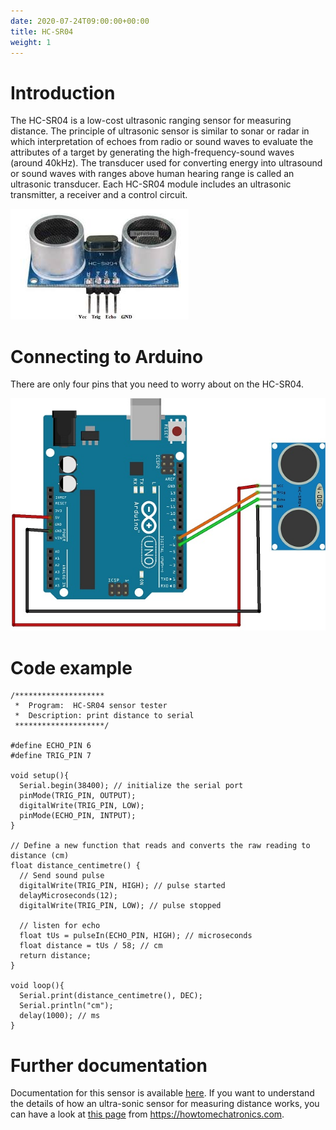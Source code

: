 ```yaml
---
date: 2020-07-24T09:00:00+00:00
title: HC-SR04
weight: 1
---
```


# Introduction

The HC-SR04 is a low-cost ultrasonic ranging sensor for measuring distance. The principle of ultrasonic sensor is similar to sonar or radar in which  interpretation of echoes from radio or sound waves to evaluate the attributes of a target by generating the high-frequency-sound waves (around 40kHz). The transducer used for converting energy into ultrasound or sound waves with ranges above human hearing range is called an ultrasonic transducer. Each HC-SR04 module includes an ultrasonic transmitter, a receiver and a control circuit.

![hc-sr04](img/hc-sr04.jpg)


# Connecting to Arduino

There are only four pins that you need to worry about on the HC-SR04.

![hc-sr04](img/hc-sr04-arduino.jpg)

# Code example

``` arduino
/********************
 *  Program:  HC-SR04 sensor tester
 *  Description: print distance to serial
 ********************/

#define ECHO_PIN 6 	
#define TRIG_PIN 7 

void setup(){
  Serial.begin(38400); // initialize the serial port
  pinMode(TRIG_PIN, OUTPUT);
  digitalWrite(TRIG_PIN, LOW);
  pinMode(ECHO_PIN, INTPUT);
}

// Define a new function that reads and converts the raw reading to distance (cm)
float distance_centimetre() {
  // Send sound pulse
  digitalWrite(TRIG_PIN, HIGH); // pulse started
  delayMicroseconds(12);
  digitalWrite(TRIG_PIN, LOW); // pulse stopped

  // listen for echo 
  float tUs = pulseIn(ECHO_PIN, HIGH); // microseconds
  float distance = tUs / 58; // cm 
  return distance;
}

void loop(){
  Serial.print(distance_centimetre(), DEC);
  Serial.println("cm");
  delay(1000); // ms 
}
```

# Further documentation

Documentation for this sensor is available [here](https://cdn.sparkfun.com/datasheets/Sensors/Proximity/HCSR04.pdf). If you want to understand the details of how an ultra-sonic sensor for measuring distance works, you can have a look at [this page](https://howtomechatronics.com/tutorials/arduino/ultrasonic-sensor-hc-sr04/) from https://howtomechatronics.com.

